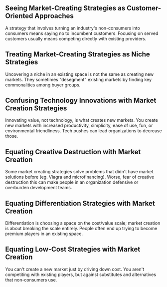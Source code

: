 ## Seeing Market-Creating Strategies as Customer-Oriented Approaches

A strategy that involves turning an industry's non-consumers into consumers means saying no to incumbent customers. Focusing on served customers usually means competing directly with existing providers.

## Treating Market-Creating Strategies as Niche Strategies

Uncovering a niche in an existing space is not the same as creating new markets. They sometimes "desegment" existing markets by finding key commonalities among buyer groups.

## Confusing Technology Innovations with Market Creation Strategies

Innovating value, not technology, is what creates new markets. You create new markets with increased productivity, simplicity, ease of use, fun, or environmental friendliness. Tech pushes can lead organizations to decrease those.

## Equating Creative Destruction with Market Creation

Some market creating strategies solve problems that didn't have market solutions before (eg. Viagra and microfinancing). Worse, fear of creative destruction this can make people in an organization defensive or overburden development teams.

## Equating Differentiation Strategies with Market Creation

Differentiation is choosing a space on the cost/value scale; market creation is about breaking the scale entirely. People often end up trying to become premium players in an existing space.

## Equating Low-Cost Strategies with Market Creation

You can't create a new market just by driving down cost. You aren't competiting with existing players, but against substitutes and alternatives that non-consumers use.
